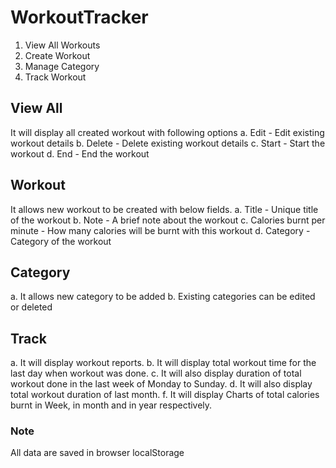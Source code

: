 # WorkoutTracker

1.	View All Workouts
2.	Create Workout
3.	Manage Category
4.	Track Workout


## View All
It will display all created workout with following options
a. Edit - Edit existing workout details
b. Delete - Delete existing workout details
c. Start - Start the workout
d. End - End the workout

## Workout
It allows new workout to be created with below fields.
a. Title - Unique title of the workout
b. Note - A brief note about the workout
c. Calories burnt per minute - How many calories will be burnt with this workout
d. Category - Category of the workout

## Category
a. It allows new category to be added
b. Existing categories can be edited or deleted

## Track
a. It will display workout reports.
b. It will display total workout time for the last day when workout was done. 
c. It will also display duration of total workout done in the last week of Monday to Sunday.
d. It will also display total workout duration of last month.
f. It will display Charts of total calories burnt in Week, in month and in year respectively.

### Note
All data are saved in browser localStorage